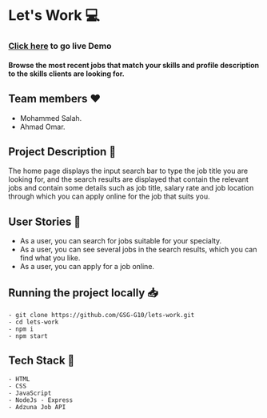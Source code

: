 # Let's Work :computer:
### [Click here](https://lets--work.herokuapp.com/) to go live Demo

#### Browse the most recent jobs that match your skills and profile description to the skills clients are looking for.

## Team members :heart: 
 * Mohammed Salah.
 * Ahmad Omar.

 ## Project Description :page_facing_up: 
The home page displays the input search bar to type the job title you are looking for, and the search results are displayed that contain the relevant jobs and contain some details such as job title, salary rate and job location through which you can apply online for the job that suits you.

## User Stories :memo:

* As a user, you can search for jobs suitable for your specialty.
* As a user, you can see several jobs in the search results, which you can find what you like.
* As a user, you can apply for a job online.


## Running the project locally :inbox_tray: 
```
- git clone https://github.com/GSG-G10/lets-work.git
- cd lets-work
- npm i
- npm start
```

## Tech Stack :page_with_curl: 
```
- HTML
- CSS
- JavaScript
- NodeJs - Express
- Adzuna Job API
```
